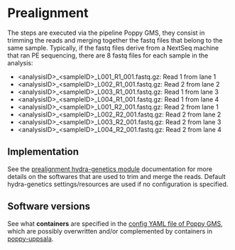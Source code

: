 # Prealignment

The steps are executed via the pipeline Poppy GMS, they consist in trimming the reads and 
merging together the fastq files that belong to the same sample.
Typically, if the fastq files derive from a NextSeq machine that ran PE sequencing,
there are 8 fastq files for each sample in the analysis:

* \<analysisID>_\<sampleID>_L001_R1_001.fastq.gz: Read 1 from lane 1	
* \<analysisID>_\<sampleID>_L002_R1_001.fastq.gz: Read 2 from lane 2
* \<analysisID>_\<sampleID>_L003_R1_001.fastq.gz: Read 1 from lane 3	
* \<analysisID>_\<sampleID>_L004_R1_001.fastq.gz: Read 1 from lane 4
* \<analysisID>_\<sampleID>_L001_R2_001.fastq.gz: Read 2 from lane 1	
* \<analysisID>_\<sampleID>_L002_R2_001.fastq.gz: Read 2 from lane 2
* \<analysisID>_\<sampleID>_L003_R2_001.fastq.gz: Read 2 from lane 3	
* \<analysisID>_\<sampleID>_L004_R2_001.fastq.gz: Read 2 from lane 4

## Implementation
See the [prealignment hydra-genetics module](https://hydra-genetics-prealignment.readthedocs.io/en/latest/) 
documentation for more details on the softwares that are used to trim and merge the reads. 
Default hydra-genetics settings/resources are used if no configuration is specified.

## Software versions
See what **containers** are specified in the [config YAML file of Poppy GMS](https://github.com/genomic-medicine-sweden/poppy/blob/v0.2.0/config/config.yaml),
which are possibly overwritten and/or complemented by containers in [poppy-uppsala](https://github.com/clinical-genomics-uppsala/poppy_uppsala/blob/main/config/config_uppsala_nextseq.yaml).

[//]: # (<br />)

[//]: # (![dag plot]&#40;images/prealignment.png&#41;{: style="height:18%;width:18%"})

[//]: # ()
[//]: # (## Pipeline output files:)

[//]: # (Only temporary intermediate files are created.)

[//]: # ()
[//]: # (## Trimming)

[//]: # (Trimming of fastq files is performed by **[fastp]&#40;https://github.com/OpenGene/fastp&#41;** v0.20.1.  )

[//]: # ()
[//]: # (### Configuration)

[//]: # ()
[//]: # ()
[//]: # (**Resources**)

[//]: # ()
[//]: # (| **Options** | **Value** |)

[//]: # (|-------------|-|)

[//]: # (| mem_mb | 30720 |)

[//]: # (| mem_per_cpu | 6144 |)

[//]: # (| threads | 5 |)

[//]: # ()
[//]: # (## Merging)

[//]: # (Merging of fastq files belonging to the same sample are performed by simply concatenating the files with **cat**.)

[//]: # ()
[//]: # (<br />)
